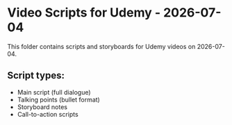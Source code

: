 # Video Scripts for Udemy - 2026-07-04

This folder contains scripts and storyboards for Udemy videos on 2026-07-04.

## Script types:
- Main script (full dialogue)
- Talking points (bullet format)
- Storyboard notes
- Call-to-action scripts
